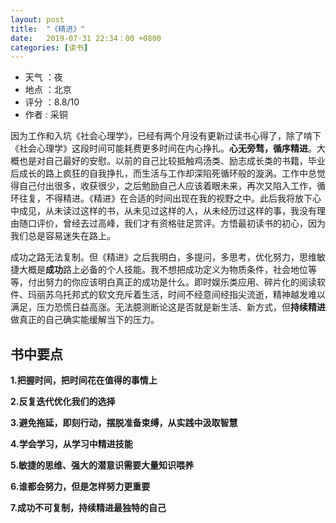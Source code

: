```yaml
---
layout: post
title:  "《精进》"
date:   2019-07-31 22:34：00 +0800
categories: [读书]
---
```


- 天气 ：夜
- 地点 ：北京
- 评分 ：8.8/10
- 作者 : 采铜

因为工作和入坑《社会心理学》，已经有两个月没有更新过读书心得了，除了啃下《社会心理学》这段时间可能耗费更多时间在内心挣扎。**心无旁骛，循序精进**。大概也是对自己最好的安慰。以前的自己比较抵触鸡汤类、励志成长类的书籍，毕业后成长的路上疯狂的自我挣扎，而生活与工作却深陷死循环般的漩涡。工作中总觉得自己付出很多，收获很少，之后勉励自己人应该着眼未来，再次又陷入工作，循环往复，不得精进。《精进》在合适的时间出现在我的视野之中。此后我将放下心中成见，从未读过这样的书，从未见过这样的人，从未经历过这样的事，我没有理由随口评价，曾经去过高峰，我们才有资格驻足赏评。方悟最初读书的初心，因为我们总是容易迷失在路上。

成功之路无法复制。但《精进》之后我明白，多提问，多思考，优化努力，思维敏捷大概是**成功**路上必备的个人技能。我不想把成功定义为物质条件，社会地位等等，付出努力的你应该明白真正的成功是什么。即时娱乐类应用、碎片化的阅读软件、玛丽苏乌托邦式的软文充斥着生活，时间不经意间经指尖流逝，精神越发难以满足，压力恐慌日益高涨。无法臆测断论这是否就是新生活、新方式，但**持续精进**做真正的自己确实能缓解当下的压力。

## 书中要点

**1.把握时间，把时间花在值得的事情上**

**2.反复迭代优化我们的选择**

**3.避免拖延，即刻行动，摆脱准备束缚，从实践中汲取智慧**

**4.学会学习，从学习中精进技能**

**5.敏捷的思维、强大的潜意识需要大量知识喂养**

**6.谁都会努力，但是怎样努力更重要**

**7.成功不可复制，持续精进最独特的自己**
